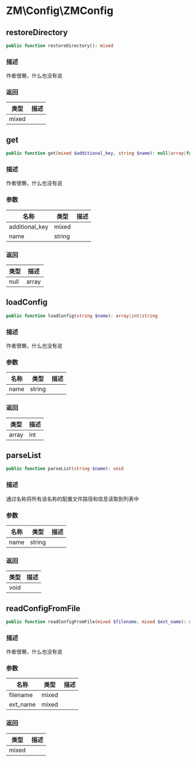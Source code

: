 # ZM\Config\ZMConfig

## restoreDirectory

```php
public function restoreDirectory(): mixed
```

### 描述

作者很懒，什么也没有说

### 返回

| 类型 | 描述 |
| ---- | ----------- |
| mixed |  |


## get

```php
public function get(mixed $additional_key, string $name): null|array|false|mixed
```

### 描述

作者很懒，什么也没有说

### 参数

| 名称 | 类型 | 描述 |
| -------- | ---- | ----------- |
| additional_key | mixed |  |
| name | string |  |

### 返回

| 类型 | 描述 |
| ---- | ----------- |
| null|array|false|mixed |  |


## loadConfig

```php
public function loadConfig(string $name): array|int|string
```

### 描述

作者很懒，什么也没有说

### 参数

| 名称 | 类型 | 描述 |
| -------- | ---- | ----------- |
| name | string |  |

### 返回

| 类型 | 描述 |
| ---- | ----------- |
| array|int|string |  |


## parseList

```php
public function parseList(string $name): void
```

### 描述

通过名称将所有该名称的配置文件路径和信息读取到列表中

### 参数

| 名称 | 类型 | 描述 |
| -------- | ---- | ----------- |
| name | string |  |

### 返回

| 类型 | 描述 |
| ---- | ----------- |
| void |  |


## readConfigFromFile

```php
public function readConfigFromFile(mixed $filename, mixed $ext_name): mixed
```

### 描述

作者很懒，什么也没有说

### 参数

| 名称 | 类型 | 描述 |
| -------- | ---- | ----------- |
| filename | mixed |  |
| ext_name | mixed |  |

### 返回

| 类型 | 描述 |
| ---- | ----------- |
| mixed |  |
